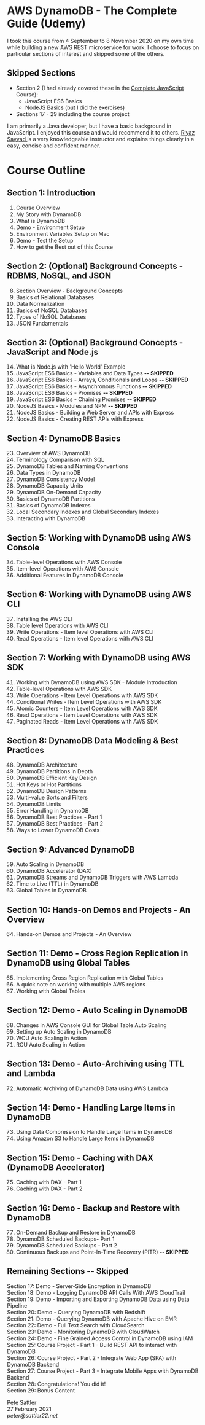 # AWS DynamoDB - The Complete Guide (Udemy)

I took this course from 4 September to 8 November 2020 on my own time while building a new AWS REST microservice for work. I choose to focus on particular sections of interest and skipped some of the others.

## Skipped Sections  

* Section 2 (I had already covered these in the [Complete JavaScript](https://github.com/peter-sattler/complete-javascript-udemy/blob/master/README.md) Course): 
  - JavaScript ES6 Basics  
  - NodeJS Basics (but I did the exercises)
* Sections 17 - 29 including the course project

I am primarily a Java developer, but I have a basic background in JavaScript. I enjoyed this course and would recommend it to others. [Riyaz Sayyad ](https://www.udemy.com/user/riyazsayyad/) is a very knowledgeable instructor and explains things clearly in a easy, concise and confident manner.

# Course Outline

## Section 1: Introduction  

1. Course Overview
2. My Story with DynamoDB
3. What is DynamoDB
4. Demo - Environment Setup
5. Environment Variables Setup on Mac
6. Demo - Test the Setup
7. How to get the Best out of this Course

## Section 2: (Optional) Background Concepts - RDBMS, NoSQL, and JSON  

8. Section Overview - Background Concepts
9. Basics of Relational Databases
10. Data Normalization
11. Basics of NoSQL Databases
12. Types of NoSQL Databases
13. JSON Fundamentals

## Section 3: (Optional) Background Concepts - JavaScript and Node.js  

14. What is Node.js with 'Hello World' Example
15. JavaScript ES6 Basics - Variables and Data Types **-- SKIPPED**
16. JavaScript ES6 Basics - Arrays, Conditionals and Loops **-- SKIPPED**
17. JavaScript ES6 Basics - Asynchronous Functions **-- SKIPPED**
18. JavaScript ES6 Basics - Promises **-- SKIPPED**
19. JavaScript ES6 Basics - Chaining Promises **-- SKIPPED**
20. NodeJS Basics - Modules and NPM **-- SKIPPED**
21. NodeJS Basics - Building a Web Server and APIs with Express
22. NodeJS Basics - Creating REST APIs with Express

## Section 4: DynamoDB Basics  

23. Overview of AWS DynamoDB
24. Terminology Comparison with SQL
25. DynamoDB Tables and Naming Conventions
26. Data Types in DynamoDB
27. DynamoDB Consistency Model
28. DynamoDB Capacity Units
29. DynamoDB On-Demand Capacity
30. Basics of DynamoDB Partitions
31. Basics of DynamoDB Indexes
32. Local Secondary Indexes and Global Secondary Indexes
33. Interacting with DynamoDB
 
## Section 5: Working with DynamoDB using AWS Console 

34. Table-level Operations with AWS Console
35. Item-level Operations with AWS Console
36. Additional Features in DynamoDB Console

## Section 6: Working with DynamoDB using AWS CLI  

37. Installing the AWS CLI
38. Table level Operations with AWS CLI
39. Write Operations - Item level Operations with AWS CLI
40. Read Operations - Item level Operations with AWS CLI

## Section 7: Working with DynamoDB using AWS SDK  

41. Working with DynamoDB using AWS SDK - Module Introduction
42. Table-level Operations with AWS SDK
43. Write Operations - Item Level Operations with AWS SDK
44. Conditional Writes - Item Level Operations with AWS SDK
45. Atomic Counters - Item Level Operations with AWS SDK
46. Read Operations - Item Level Operations with AWS SDK
47. Paginated Reads - Item Level Operations with AWS SDK

## Section 8: DynamoDB Data Modeling & Best Practices  

48. DynamoDB Architecture
49. DynamoDB Partitions in Depth
50. DynamoDB Efficient Key Design
51. Hot Keys or Hot Partitions
52. DynamoDB Design Patterns
53. Multi-value Sorts and Filters
54. DynamoDB Limits
55. Error Handling in DynamoDB
56. DynamoDB Best Practices - Part 1
57. DynamoDB Best Practices - Part 2
58. Ways to Lower DynamoDB Costs

## Section 9: Advanced DynamoDB 

59. Auto Scaling in DynamoDB
60. DynamoDB Accelerator (DAX)
61. DynamoDB Streams and DynamoDB Triggers with AWS Lambda
62. Time to Live (TTL) in DynamoDB
63. Global Tables in DynamoDB

## Section 10: Hands-on Demos and Projects - An Overview  

64. Hands-on Demos and Projects - An Overview

## Section 11: Demo - Cross Region Replication in DynamoDB using Global Tables  

65. Implementing Cross Region Replication with Global Tables
66. A quick note on working with multiple AWS regions
67. Working with Global Tables

## Section 12: Demo - Auto Scaling in DynamoDB  

68. Changes in AWS Console GUI for Global Table Auto Scaling
69. Setting up Auto Scaling in DynamoDB
70. WCU Auto Scaling in Action
71. RCU Auto Scaling in Action

## Section 13: Demo - Auto-Archiving using TTL and Lambda  

72. Automatic Archiving of DynamoDB Data using AWS Lambda

## Section 14: Demo - Handling Large Items in DynamoDB  

73. Using Data Compression to Handle Large Items in DynamoDB
74. Using Amazon S3 to Handle Large Items in DynamoDB

## Section 15: Demo - Caching with DAX (DynamoDB Accelerator)  

75. Caching with DAX - Part 1
76. Caching with DAX - Part 2

## Section 16: Demo - Backup and Restore with DynamoDB  

77. On-Demand Backup and Restore in DynamoDB
78. DynamoDB Scheduled Backups- Part 1
79. DynamoDB Scheduled Backups - Part 2
80. Continuous Backups and Point-In-Time Recovery (PITR) **-- SKIPPED**

## Remaining Sections -- Skipped
Section 17: Demo - Server-Side Encryption in DynamoDB   
Section 18: Demo - Logging DynamoDB API Calls With AWS CloudTrail  
Section 19: Demo - Importing and Exporting DynamoDB Data using Data Pipeline  
Section 20: Demo - Querying DynamoDB with Redshift  
Section 21: Demo - Querying DynamoDB with Apache Hive on EMR  
Section 22: Demo - Full Text Search with CloudSearch  
Section 23: Demo - Monitoring DynamoDB with CloudWatch  
Section 24: Demo - Fine Grained Access Control in DynamoDB using IAM  
Section 25: Course Project - Part 1 - Build REST API to interact with DynamoDB  
Section 26: Course Project - Part 2 - Integrate Web App (SPA) with DynamoDB Backend  
Section 27: Course Project - Part 3 - Integrate Mobile Apps with DynamoDB Backend  
Section 28: Congratulations! You did it!  
Section 29: Bonus Content  

Pete Sattler  
27 February 2021  
_peter@sattler22.net_ 
